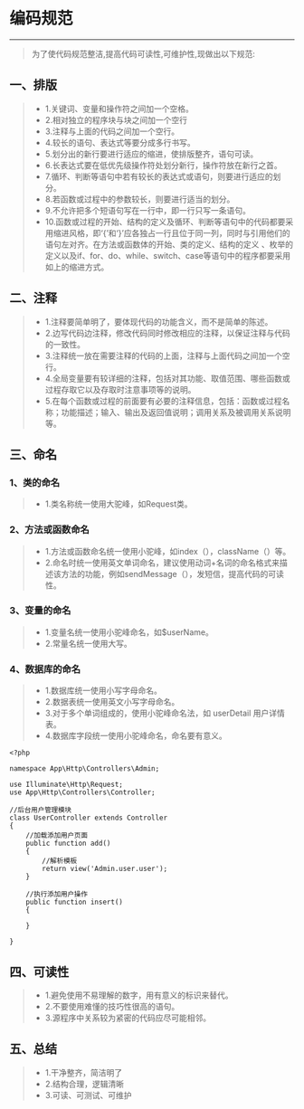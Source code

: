 ﻿# 编码规范

------

>为了使代码规范整洁,提高代码可读性,可维护性,现做出以下规范:

## 一、排版
> * 1.关键词、变量和操作符之间加一个空格。 
> * 2.相对独立的程序块与块之间加一个空行 
> * 3.注释与上面的代码之间加一个空行。
> * 4.较长的语句、表达式等要分成多行书写。 
> * 5.划分出的新行要进行适应的缩进，使排版整齐，语句可读。
> * 6.长表达式要在低优先级操作符处划分新行，操作符放在新行之首。
> * 7.循环、判断等语句中若有较长的表达式或语句，则要进行适应的划分。
> * 8.若函数或过程中的参数较长，则要进行适当的划分。 
> * 9.不允许把多个短语句写在一行中，即一行只写一条语句。 
> * 10.函数或过程的开始、结构的定义及循环、判断等语句中的代码都要采用缩进风格，即‘{’和‘}’应各独占一行且位于同一列，同时与引用他们的语句左对齐。在方法或函数体的开始、类的定义、结构的定义 、枚举的定义以及if、for、do、while、switch、case等语句中的程序都要采用如上的缩进方式。 
## 二、注释
> * 1.注释要简单明了，要体现代码的功能含义，而不是简单的陈述。
> * 2.边写代码边注释，修改代码同时修改相应的注释，以保证注释与代码的一致性。 
> * 3.注释统一放在需要注释的代码的上面，注释与上面代码之间加一个空行。
> * 4.全局变量要有较详细的注释，包括对其功能、取值范围、哪些函数或过程存取它以及存取时注意事项等的说明。 
> * 5.在每个函数或过程的前面要有必要的注释信息，包括：函数或过程名称；功能描述；输入、输出及返回值说明；调用关系及被调用关系说明等。
## 三、命名
### 1、类的命名
> * 1.类名称统一使用大驼峰，如Request类。
### 2、方法或函数命名
> * 1.方法或函数命名统一使用小驼峰，如index（），className（）等。
> * 2.命名时统一使用英文单词命名，建议使用动词+名词的命名格式来描述该方法的功能，例如sendMessage（），发短信，提高代码的可读性。
### 3、变量的命名
> * 1.变量名统一使用小驼峰命名，如$userName。
> * 2.常量名统一使用大写。
### 4、数据库的命名
> * 1.数据库统一使用小写字母命名。
> * 2.数据表统一使用英文小写字母命名。
> * 3.对于多个单词组成的，使用小驼峰命名法，如 userDetail 用户详情表。
> * 4.数据库字段统一使用小驼峰命名，命名要有意义。
```
<?php

namespace App\Http\Controllers\Admin;

use Illuminate\Http\Request;
use App\Http\Controllers\Controller;

//后台用户管理模块
class UserController extends Controller
{
    //加载添加用户页面
    public function add()
    {
    	//解析模板
    	return view('Admin.user.user');
    }

    //执行添加用户操作
    public function insert()
    {
    	
    }

}
```
## 四、可读性
> * 1.避免使用不易理解的数字，用有意义的标识来替代。 
> * 2.不要使用难懂的技巧性很高的语句。 
> * 3.源程序中关系较为紧密的代码应尽可能相邻。
## 五、总结
> * 1.干净整齐，简洁明了
> * 2.结构合理，逻辑清晰
> * 3.可读、可测试、可维护


